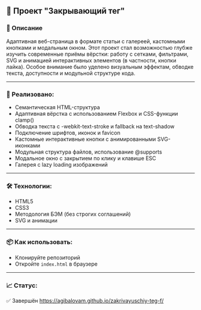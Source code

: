 ## 🔖 Проект "Закрывающий тег"

### 📌 Описание

Адаптивная веб-страница в формате статьи с галереей, кастомными кнопками и модальным окном. Этот проект стал возможностью глубже изучить современные приёмы вёрстки: работу с сетками, фильтрами, SVG и анимацией интерактивных элементов (в частности, кнопки лайка). Особое внимание было уделено визуальным эффектам, обводке текста, доступности и модульной структуре кода.

---

### 🚀 Реализовано:
- Семантическая HTML-структура
- Адаптивная вёрстка с использованием Flexbox и CSS-функции clamp()
- Обводка текста с -webkit-text-stroke и fallback на text-shadow
- Подключение шрифтов, иконок и favicon
- Кастомные интерактивные кнопки с анимированными SVG-иконками
- Модульная структура файлов, использование @supports
- Модальное окно с закрытием по клику и клавише ESC
- Галерея с lazy loading изображений
---

### 🛠 Технологии:
- HTML5
- CSS3
- Методология БЭМ (без строгих соглашений)
- SVG и анимации
---

### 📦 Как использовать:
- Клонируйте репозиторий
- Откройте `index.html` в браузере
---

### 📈 Статус:  
✅ Завершён
https://agibalovam.github.io/zakrivayuschiy-teg-f/

